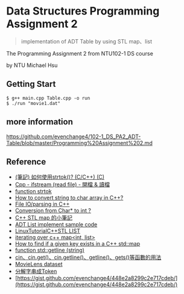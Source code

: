 # Data Structures Programming Assignment 2
> implementation of ADT Table by using STL map、list

The Programming Assignment 2 from NTU102-1 DS course

by NTU Michael Hsu


## Getting Start
```
$ g++ main.cpp Table.cpp -o run
$ ./run "movie1.dat"
```

## more information
https://github.com/evenchange4/102-1_DS_PA2_ADT-Table/blob/master/Programming%20Assignment%202.md

## Reference
- [(筆記) 如何使用strtok()? (C/C++) (C)](http://www.cnblogs.com/oomusou/archive/2009/05/10/c_strtok.html)
- [Cpp - ifstream (read file) - 開檔 & 讀檔](http://www.cnblogs.com/oomusou/archive/2009/05/10/c_strtok.html)
- [function <cstring> strtok](http://www.cplusplus.com/reference/cstring/strtok/)
- [How to convert string to char array in C++?](http://stackoverflow.com/questions/13294067/how-to-convert-string-to-char-array-in-c)
- [File IO/parsing in C++ <fstream>](https://github.com/evenchange4/102-1_DS_TA_Sample-code/blob/master/File%20IO%20and%20parsing%20in%20C%2B%2B/File%20IO%20and%20parsing.cpp)
- [Conversion from Char* to int ?](http://www.daniweb.com/software-development/cpp/threads/83918/conversion-from-char-to-int-)
- [C++ STL map 的小筆記](http://blog.xuite.net/kamory0931/fightdreamer/46325393-C%2B%2B+STL+map+%E7%9A%84%E5%B0%8F%E7%AD%86%E8%A8%98)
- [ADT List implement sample code](https://github.com/evenchange4/102-1_DS_TA_Sample-code/tree/master/ADT%20List%20code)
- [LinuxTutorialC++STL LIST](http://www.yolinux.com/TUTORIALS/LinuxTutorialC++STL.html)
- [iterating over c++ map<int, list<int>>](http://stackoverflow.com/questions/10720359/iterating-over-c-mapint-listint)
- [How to find if a given key exists in a C++ std::map](http://stackoverflow.com/questions/1939953/how-to-find-if-a-given-key-exists-in-a-c-stdmap)
- [function <string> std::getline (string)](http://www.cplusplus.com/reference/string/string/getline/)
- [cin、cin.get()、cin.getline()、getline()、gets()等函數的用法](http://lipingke.blog.hexun.com.tw/36861752_d.html)
- [MovieLens dataset](http://www.grouplens.org/datasets/movielens/)
- [分解字串成Token](http://good-ed.blogspot.tw/2009/05/token.html)
- [https://gist.github.com/evenchange4/448e2a8299c2e717cdeb/](https://gist.github.com/evenchange4/448e2a8299c2e717cdeb/)